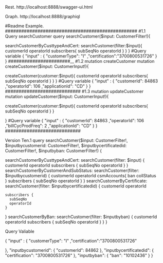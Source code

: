 Rest.
http://localhost:8888/swagger-ui.html

Graph.
http://localhost:8888/graphiql

#Readme
Example.
#################################################
#1.1 Query searchCustomer
query searchCustomer($input: CustomerFilter!){

  searchCustomerByCusttypeAndCert: searchCustomer(filter:$input){
      customerId
      operatorId
      subscribers{
         subSeqNo
         operatorId
      }
  }
}
#Query variable
{
  "input" : {
                "customerType": "I"
               ,"certification":"3700800531726"
           }
}
#######################__
#1.2 mutation createCustomer
mutation createCustomer($input: CustomerInput!){

  createCustomer(customer:$input){
      customerId
      operatorId
      subscribers{
         subSeqNo
         operatorId
      }
  } 
}
#Query variable
{
  "input" : {
                "customerId": 84863
               ,"operatorId": 106
               ,"applicationId": "CD"
           }
}
############################
#1.3 mutation updateCustomer
mutation updateCustomer($input: CustomerInput!){

  createCustomer(customer:$input){
      customerId
      operatorId
      subscribers{
         subSeqNo
         operatorId
      }
  }
  
}
#Query variable
{
  "input" : {
                "customerId": 84863
               ,"operatorId": 106
               ,"billCycProdFreq": 2
               ,"applicationId": "CD"
           }
}
############################


Version Ten.1
query searchCustomer($input: CustomerFilter!, 
  $inputbycustomerid: CustomerFilter!,
  $inputbycertificatedid: CustomerFilter!,
  $inputbyban: CustomerFilter!) {
    
  searchCustomerByCusttypeAndCert: searchCustomer(filter: $input) {
    customerId
    operatorId
    subscribers {
      subSeqNo
      operatorId
    }
  }
  searchCustomerByCustomerAndSubStatus: searchCustomer(filter: $inputbycustomerid) {
    customerId
    operatorId
    csmAccounts{
      ban
      collStatus
    }
    subscribers {
      subSeqNo
      operatorId
    }
  }
  searchCustomerByCertificate: searchCustomer(filter: $inputbycertificatedid) {
    customerId
    operatorId
    
    subscribers {
      subSeqNo
      operatorId
    }
  }
    searchCustomerByBan: searchCustomer(filter: $inputbyban) {
    customerId
    operatorId
    subscribers {
      subSeqNo
      operatorId
    }
  }
}

Query Valiable

{
  "input" : {
                "customerType": "I"
               ,"certification":"3700800531726"
    
  },
  "inputbycustomerid": {
    "customerId": 84862
  },
  "inputbycertificatedid": {
    "certification": "3700800531726"
  },
  "inputbyban": {
    "ban": "10102436"
  }
}




